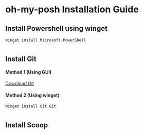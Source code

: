 # **oh-my-posh Installation Guide**

## Install Powershell using winget
`winget install Microsoft.PowerShell`
#

## Install Git
#### Method 1 (Using GUI)
[Download Git](https://git-scm.com/downloads)
#### Method 2 (Using winget)
`winget install Git.Git`
#

## Install Scoop


